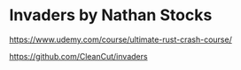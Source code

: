 # Invaders by Nathan Stocks

<https://www.udemy.com/course/ultimate-rust-crash-course/>

<https://github.com/CleanCut/invaders>
